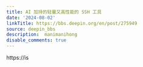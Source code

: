 ```yaml
---
title: AI 加持的轻量又高性能的 SSH 工具
date: '2024-08-02'
linkTitle: https://bbs.deepin.org/en/post/275949
source: deepin_bbs
description:  manimanihong 
disable_comments: true
---
```

https://is
